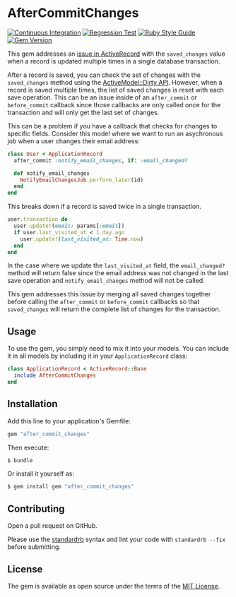 # AfterCommitChanges

[![Continuous Integration](https://github.com/bdurand/after_commit_changes/actions/workflows/continuous_integration.yml/badge.svg)](https://github.com/bdurand/after_commit_changes/actions/workflows/continuous_integration.yml)
[![Regression Test](https://github.com/bdurand/after_commit_changes/actions/workflows/regression_test.yml/badge.svg)](https://github.com/bdurand/after_commit_changes/actions/workflows/regression_test.yml)
[![Ruby Style Guide](https://img.shields.io/badge/code_style-standard-brightgreen.svg)](https://github.com/testdouble/standard)
[![Gem Version](https://badge.fury.io/rb/after_commit_changes.svg)](https://badge.fury.io/rb/after_commit_changes)

This gem addresses an [issue in ActiveRecord](https://github.com/rails/rails/pull/50011) with the `saved_changes` value when a record is updated multiple times in a single database transaction.

After a record is saved, you can check the set of changes with the `saved_changes` method using the [ActiveModel::Dirty API](https://api.rubyonrails.org/classes/ActiveModel/Dirty.html). However, when a record is saved multiple times, the list of saved changes is reset with each save operation. This can be an issue inside of an `after_commit` or `before_commit` callback since those callbacks are only called once for the transaction and will only get the last set of changes.

This can be a problem if you have a callback that checks for changes to specific fields. Consider this model where we want to run an asychronous job when a user changes their email address:

```ruby
class User < ApplicationRecord
  after_commit :notify_email_changes, if: :email_changed?

  def notify_email_changes
    NotifyEmailChangesJob.perform_later(id)
  end
end
```

This breaks down if a record is saved twice in a single transaction.

```ruby
user.transaction do
  user.update!(email: params[:email])
  if user.last_visited_at < 1.day.ago
    user.update!(last_visited_at: Time.now)
  end
end
```

In the case where we update the `last_visited_at` field, the `email_changed?` method will return false since the email address was not changed in the last save operation and `notify_email_changes` method will not be called.

This gem addresses this issue by merging all saved changes together before calling the `after_commit` or `before_commit` callbacks so that `saved_changes` will return the complete list of changes for the transaction.

## Usage

To use the gem, you simply need to mix it into your models. You can include it in all models by including it in your `ApplicationRecord` class:

```ruby
class ApplicationRecord < ActiveRecord::Base
  include AfterCommitChanges
end
```

## Installation

Add this line to your application's Gemfile:

```ruby
gem "after_commit_changes"
```

Then execute:
```bash
$ bundle
```

Or install it yourself as:
```bash
$ gem install gem "after_commit_changes"
```

## Contributing

Open a pull request on GitHub.

Please use the [standardrb](https://github.com/testdouble/standard) syntax and lint your code with `standardrb --fix` before submitting.

## License

The gem is available as open source under the terms of the [MIT License](https://opensource.org/licenses/MIT).
